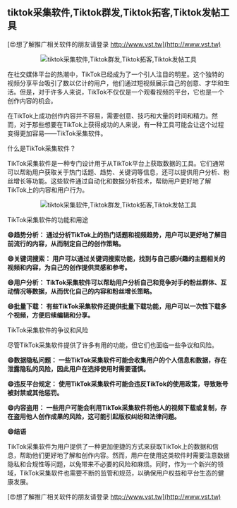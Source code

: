 ## **tiktok采集软件,Tiktok群发,Tiktok拓客,Tiktok发帖工具**

[😍想了解推广相关软件的朋友请登录 http://www.vst.tw](http://www.vst.tw)

 <center><img src="https://vst.tw/MP4/tuiguang/png/1.png" alt="tiktok采集软件,Tiktok群发,Tiktok拓客,Tiktok发帖工具"></center>

在社交媒体平台的热潮中，TikTok已经成为了一个引人注目的明星。这个独特的视频分享平台吸引了数以亿计的用户，他们通过短视频展示自己的创意、才华和生活。但是，对于许多人来说，TikTok不仅仅是一个观看视频的平台，它也是一个创作内容的机会。

在TikTok上成功创作内容并不容易，需要创意、技巧和大量的时间和精力。然而，对于那些想要在TikTok上获得成功的人来说，有一种工具可能会让这个过程变得更加容易——TikTok采集软件。

什么是TikTok采集软件？

TikTok采集软件是一种专门设计用于从TikTok平台上获取数据的工具。它们通常可以帮助用户获取关于热门话题、趋势、关键词等信息，还可以提供用户分析、粉丝增长等功能。这些软件通过自动化和数据分析技术，帮助用户更好地了解TikTok上的内容和用户行为。

 <center><img src="https://vst.tw/MP4/tuiguang/png/8.png" alt="tiktok采集软件,Tiktok群发,Tiktok拓客,Tiktok发帖工具"></center>

TikTok采集软件的功能和用途

**😄趋势分析： 通过分析TikTok上的热门话题和视频趋势，用户可以更好地了解目前流行的内容，从而制定自己的创作策略。**

**😄关键词搜索： 用户可以通过关键词搜索功能，找到与自己感兴趣的主题相关的视频和内容，为自己的创作提供灵感和参考。**

**😄用户分析： TikTok采集软件可以帮助用户分析自己和竞争对手的粉丝群体、互动情况等数据，从而优化自己的内容和粉丝增长策略。**

**😄批量下载： 有些TikTok采集软件还提供批量下载功能，用户可以一次性下载多个视频，方便后续编辑和分享。**

TikTok采集软件的争议和风险

尽管TikTok采集软件提供了许多有用的功能，但它们也面临一些争议和风险。

**😄数据隐私问题： 一些TikTok采集软件可能会收集用户的个人信息和数据，存在泄露隐私的风险，因此用户在选择使用时需要谨慎。**

**😄违反平台规定： 使用TikTok采集软件可能会违反TikTok的使用政策，导致账号被封禁或其他惩罚。**

**😄内容盗用： 一些用户可能会利用TikTok采集软件将他人的视频下载或复制，存在盗用他人创作成果的风险，这可能引起版权纠纷和法律问题。**

**😄结语**

TikTok采集软件为用户提供了一种更加便捷的方式来获取TikTok上的数据和信息，帮助他们更好地了解和创作内容。然而，用户在使用这类软件时需要注意数据隐私和合规性等问题，以免带来不必要的风险和麻烦。同时，作为一个新兴的领域，TikTok采集软件也需要不断的监管和规范，以确保用户权益和平台生态的健康发展。

[😍想了解推广相关软件的朋友请登录 http://www.vst.tw](http://www.vst.tw)



